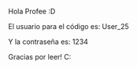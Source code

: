 Hola Profee :D

El usuario para el código es: User_25

Y la contraseña es: 1234


Gracias por leer! C:
